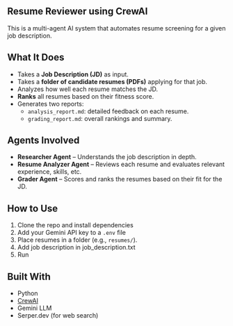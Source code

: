 ## Resume Reviewer using CrewAI

This is a multi-agent AI system that automates resume screening for a given job description.

## What It Does

- Takes a **Job Description (JD)** as input.
- Takes a **folder of candidate resumes (PDFs)** applying for that job.
- Analyzes how well each resume matches the JD.
- **Ranks** all resumes based on their fitness score.
- Generates two reports:
  - `analysis_report.md`: detailed feedback on each resume.
  - `grading_report.md`: overall rankings and summary.

## Agents Involved

- **Researcher Agent** – Understands the job description in depth.
- **Resume Analyzer Agent** – Reviews each resume and evaluates relevant experience, skills, etc.
- **Grader Agent** – Scores and ranks the resumes based on their fit for the JD.

## How to Use

1. Clone the repo and install dependencies
2. Add your Gemini API key to a `.env` file
3. Place resumes in a folder (e.g., `resumes/`).
4. Add job description in job_description.txt
5. Run


## Built With

- Python
- [CrewAI](https://docs.crewai.com/)
- Gemini LLM
- Serper.dev (for web search)




